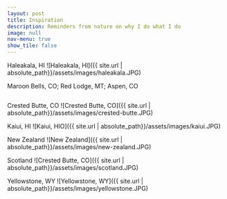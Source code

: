 ```yaml
---
layout: post
title: Inspiration
description: Reminders from nature on why I do what I do
image: null
nav-menu: true
show_tile: false
---
```


Haleakala, HI
![Haleakala, HI]({{ site.url | absolute_path}}/assets/images/haleakala.JPG)

Maroon Bells, CO; Red Lodge, MT; Aspen, CO
<div class="box alt">
	<div class="row 50% uniform">
		<div class="4u"><span class="image fit"><img src="{% link assets/images/maroon-bells.JPG %}" alt="" /></span></div>
		<div class="4u"><span class="image fit"><img src="{% link assets/images/montana.JPG %}" alt="" /></span></div>
		<div class="4u$"><span class="image fit"><img src="{% link assets/images/aspen.JPG %}" alt="" /></span></div>
		<!-- Break -->
		<div class="4u"><span class="image fit"><img src="{% link assets/images/aspen.JPG %}" alt="" /></span></div>
		<div class="4u"><span class="image fit"><img src="{% link assets/images/maroon-bells.JPG %}" alt="" /></span></div>
		<div class="4u$"><span class="image fit"><img src="{% link assets/images/montana.JPG %}" alt="" /></span></div>
		<!-- Break -->
		<div class="4u"><span class="image fit"><img src="{% link assets/images/montana.JPG %}" alt="" /></span></div>
		<div class="4u"><span class="image fit"><img src="{% link assets/images/aspen.JPG %}" alt="" /></span></div>
		<div class="4u$"><span class="image fit"><img src="{% link assets/images/maroon-bells.JPG %}" alt="" /></span></div>
	</div>
</div>

Crested Butte, CO
![Crested Butte, CO]({{ site.url | absolute_path}}/assets/images/crested-butte.JPG)

Kaiui, HI
![Kaiui, HIO]({{ site.url | absolute_path}}/assets/images/kaiui.JPG)

New Zealand
![New Zealand]({{ site.url | absolute_path}}/assets/images/new-zealand.JPG)

Scotland
![Crested Butte, CO]({{ site.url | absolute_path}}/assets/images/scotland.JPG)

Yellowstone, WY
![Yellowstone, WY]({{ site.url | absolute_path}}/assets/images/yellowstone.JPG)
